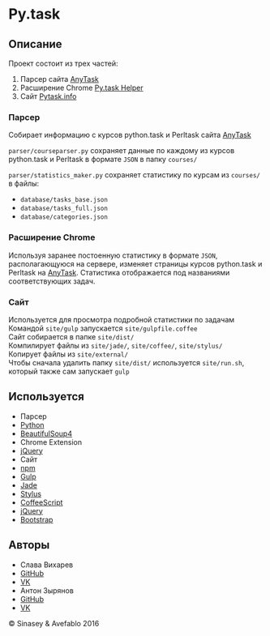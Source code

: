Py.task
=======

Описание
--------
Проект состоит из трех частей:
1. Парсер сайта [AnyTask](http://anytask.urgu.org)
2. Расширение Chrome [Py.task Helper](https://goo.gl/QgQ9rC)
3. Сайт [Pytask.info](http://pytask.info)

### Парсер
Собирает информацию с курсов python.task и Perltask
сайта [AnyTask](http://anytask.urgu.org)

```parser/courseparser.py``` сохраняет данные по каждому из курсов python.task и Perltask в формате ```JSON``` в папку ```courses/```

```parser/statistics_maker.py``` сохраняет статистику по курсам из ```courses/``` в файлы:
+ ```database/tasks_base.json```
+ ```database/tasks_full.json```
+ ```database/categories.json```

### Расширение Chrome
Используя заранее постоенную статистику в формате ```JSON```, располагающуюся на сервере, изменяет страницы курсов python.task и Perltask на [AnyTask](http://anytask.urgu.org). Статистика отображается под названиями соответствующих задач.

### Сайт
Используется для просмотра подробной статистики по задачам<br>
Командой ```site/gulp``` запускается ```site/gulpfile.coffee```<br>
Сайт собирается в папке ```site/dist/```<br>
Компилирует файлы из ```site/jade/```, ```site/coffee/```, ```site/stylus/```<br>
Копирует файлы из ```site/external/```<br>
Чтобы сначала удалить папку ```site/dist/``` используется ```site/run.sh```, который также сам запускает ```gulp```

Используется
------------
 + Парсер
+ [Python](http://python.org/)
+ [BeautifulSoup4](https://pypi.python.org/pypi/beautifulsoup4)
 + Chrome Extension
+ [jQuery](https://jquery.com/)
 + Сайт
+ [npm](https://www.npmjs.com/)
+ [Gulp](https://gulpjs.com/)
+ [Jade](https://jade-lang.com/)
+ [Stylus](https://stylus-lang.com/)
+ [CoffeeScript](https://coffeescript.org/)
+ [jQuery](https://jquery.com/)
+ [Bootstrap](https://getbootstrap.com/)

Авторы
------
 + Слава Вихарев
+ [GitHub](https://github.com/SlavaVikharev)
+ [VK](https://vk.com/slavavikharev)
 + Антон Зырянов
+ [GitHub](https://github.com/avefablo/)
+ [VK](https://vk.com/id18048395)

&copy; Sinasey &amp; Avefablo 2016
